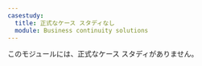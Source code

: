 ```yaml
---
casestudy:
  title: 正式なケース スタディなし
  module: Business continuity solutions
---
```

このモジュールには、正式なケース スタディがありません。 
